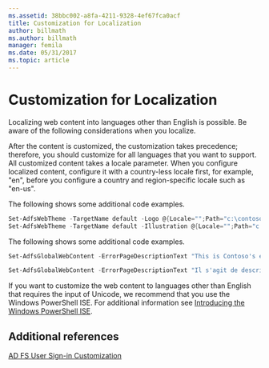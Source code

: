 ```yaml
---
ms.assetid: 38bbc002-a8fa-4211-9328-4ef67fca0acf
title: Customization for Localization
author: billmath
ms.author: billmath
manager: femila
ms.date: 05/31/2017
ms.topic: article
---
```

# Customization for Localization

Localizing web content into languages other than English is possible. Be aware of the following considerations when you localize.

After the content is customized, the customization takes precedence; therefore, you should customize for all languages that you want to support. All customized content takes a locale parameter. When you configure localized content, configure it with a country\-less locale first, for example, "en", before you configure a country and region\-specific locale such as "en\-us".

The following shows some additional code examples.

```powershell
Set-AdfsWebTheme -TargetName default -Logo @{Locale="";Path="c:\contoso.png"}
Set-AdfsWebTheme -TargetName default -Illustration @{Locale="";Path="c:\illustration.png"}
```

The following shows some additional code examples.

```powershell
Set-AdfsGlobalWebContent -ErrorPageDescriptionText "This is Contoso's error page description" –locale "en"

Set-AdfsGlobalWebContent -ErrorPageDescriptionText "Il s'agit de description de page erreur de Contoso" –locale "fr"
```

If you want to customize the web content to languages other than English that requires the input of Unicode, we recommend that you use the Windows PowerShell ISE. For additional information see [Introducing the Windows PowerShell ISE](/previous-versions/mt707506(v=msdn.10)).

## Additional references

[AD FS User Sign-in Customization](AD-FS-user-sign-in-customization.md)
